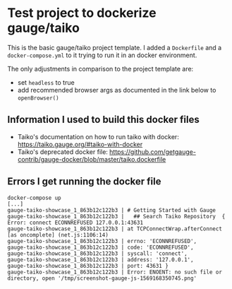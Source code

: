 # Test project to dockerize gauge/taiko

This is the basic gauge/taiko project template. I added a `Dockerfile` and a `docker-compose.yml` to it trying to run it in an docker environment.

The only adjustments in comparison to the project template are:

* set `headless` to true
* add recommended browser args as documented in the link below to `openBrowser()`

## Information I used to build this docker files

* Taiko's documentation on how to run taiko with docker: https://taiko.gauge.org/#taiko-with-docker
* Taiko's deprecated docker file: https://github.com/getgauge-contrib/gauge-docker/blob/master/taiko.dockerfile

## Errors I get running the docker file

```
docker-compose up
[...]
gauge-taiko-showcase_1_863b12c122b3 | # Getting Started with Gauge
gauge-taiko-showcase_1_863b12c122b3 |   ## Search Taiko Repository	{ Error: connect ECONNREFUSED 127.0.0.1:43631
gauge-taiko-showcase_1_863b12c122b3 | at TCPConnectWrap.afterConnect [as oncomplete] (net.js:1106:14)
gauge-taiko-showcase_1_863b12c122b3 | errno: 'ECONNREFUSED',
gauge-taiko-showcase_1_863b12c122b3 | code: 'ECONNREFUSED',
gauge-taiko-showcase_1_863b12c122b3 | syscall: 'connect',
gauge-taiko-showcase_1_863b12c122b3 | address: '127.0.0.1',
gauge-taiko-showcase_1_863b12c122b3 | port: 43631 }
gauge-taiko-showcase_1_863b12c122b3 | Error: ENOENT: no such file or directory, open '/tmp/screenshot-gauge-js-1569168350745.png'
```
